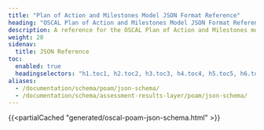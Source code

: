 ```yaml
---
title: "Plan of Action and Milestones Model JSON Format Reference"
heading: "OSCAL Plan of Action and Milestones Model JSON Format Reference"
description: A reference for the OSCAL Plan of Action and Milestones model JSON format.
weight: 20
sidenav:
  title: JSON Reference
toc:
  enabled: true
  headingselectors: "h1.toc1, h2.toc2, h3.toc3, h4.toc4, h5.toc5, h6.toc6"
aliases:
  - /documentation/schema/poam/json-schema/
  - /documentation/schema/assessment-results-layer/poam/json-schema/
---
```


<!-- DO NOT REMOVE. Generated text below -->
{{<partialCached "generated/oscal-poam-json-schema.html" >}}
